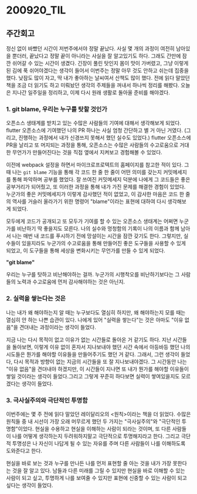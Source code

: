 200920_TIL
===

주간회고
---

정신 없이 바빴던 시간이 저번주에서야 정말 끝났다. 사실 몇 개의 과정이 여전히 남아있을 뿐더러, 끝났다고 정말 끝이 아니라는 사실을 잘 알고있기도 하다. 그래도 간만에 잠깐 쉬어갈 수 있는 시간이 생겼다. 긴장이 풀린 탓인지 몸이 맛이 가버렸고, 그냥 이렇게 된 김에 푹 쉬어야겠다는 생각이 들어서 이번주는 정말 아무 것도 안하고 쉬는데 집중을 했다. 낮잠도 많이 자고, 딱 내가 좋아하는 날씨여서 산책도 많이 했다. 전에 읽다 말았던 책을 조금 더 읽기도 하고 미뤄놨던 생각의 주제들을 꺼내서 하나씩 정리를 해봤다. 오늘은 지나간 일주일을 정리하고, 이제 다시 원래 생활로 돌아올 준비를 해야겠다.

### 1. git blame, 우리는 누구를 탓할 것인가

오픈소스 생태계를 받치고 있는 수많은 사람들의 기여에 대해서 생각해보게 되었다. flutter 오픈소스에 기여했던 나의 PR 하나는 사실 엄청 간단하고 별 거 아닌 거였다. (그리고, 진행하는 과정에서 내가 신경쓰지 못해서 했던 실수도 있었다.) flutter 오픈소스에 PR을 날리고 또 머지되는 과정을 통해, 오픈소스는 수많은 사람들의 수고로움으로 거대한 무언가가 만들어진다는 것을 직접 옆에서 지켜보고 경험해볼 수 있었다. 

이전에 webpack 설정을 하면서 마이크로프로텍트의 홈페이지를 참고한 적이 있다. 그 때 나는 `git blame` 기능을 통해 각 코드 한 줄 한 줄이 어떤 의미를 갖는지 커밋메세지를 통해 파악하며 공부를 했었다. 잘 쓰여진 커밋메세지 덕분에 나에게 그 코드들은 좋은 공부거리가 되어줬고, 또 이러한 과정을 통해 내가 가진 문제를 해결한 경험이 있었다. 누군가의 좋은 커밋메세지가 이렇게 감사했던 적이 없었고, 이 감사한 마음은 코드 한 줄의 역사를 거슬러 올라가기 위한 명령어 "blame"이라는 표현에 대하여 다시 생각해보게 되었다.

모두에게 코드가 공개되고 또 모두가 기여를 할 수 있는 오픈소스 생태계는 어쩌면 누군가를 비난하기 딱 좋을지도 모른다. 나의 실수와 멍청함의 기록이 나의 이름과 함께 남아서 나는 매번 내 코드를 푸시하기 전에 망설이는 시간을 잠깐 갖기도 한다. 그렇지만, 실수들이 있을지라도 누군가의 수고로움을 통해 만들어진 좋은 도구들을 사용할 수 있게 되었고, 이 도구들을 통해 세상을 변화시키는 무언가를 만들 수 있게 되었다. 

**"git blame"** 

우리는 누구를 탓하고 비난해야하는 걸까. 누군가의 시행착오를 비난하기보다는 그 사람들의 노력과 수고로움에 먼저 감사해야하는 것은 아닌지.

### 2. 실력을 쌓는다는 것은

나는 내가 왜 해야하는지 알 때는 누구보다도 열심히 하지만, 왜 해야하는지 모를 때는 열심히 안 하는 나쁜 습관이 있다. 나에게 있어 "실력을 쌓는다"는 것은 아마도 "이유 없음"을 견뎌내는 과정이라는 생각이 들었다. 

지금 나는 다시 목적이 없고 이유가 없는 시간들로 돌아온 거 같기도 하다. 지난 시간들을 돌아보면, 이렇게 이유 없이 혼자서 지나보내야 했던 시간 속에서 아등바등 했던 나의 시도들은 뭔가를 해야할 이유들을 만들어주기도 했던 거 같다. 그래서, 그런 생각이 들었다, 다시 목적과 방향이 없는 지금의 시간들을 또 잘 지나보내야겠다. 그 시간동안 나는  "이유 없음"을 견뎌내야 하겠지만, 이 시간들이 지나면 또 내가 뭔가를 해야할 이유들이 쌓일 것이라는 생각이 들었다.그리고 그렇게 꾸준히 하다보면 실력이 쌓여있을지도 모르겠다는 생각이 들었다.

### 3. 극사실주의와 극단적인 투명함

이번주에는 몇 주 전에 읽다 말았던 레이달리오의 <원칙>이라는 책을 더 읽었다. 수많은 원칙들 중 내 시선이 가장 오래 머무르게 했던 두 가지는 "극사실주의"와 "극단적인 투명함"이었다. 현실을 수용하고 현실을 이해하는 사람이 되라는 것이며, 또 다른 사람들이 나를 어떻게 생각하는지 두려워하지말고 극단적으로 투명해지라고 한다. 그리고 극단적 투명성은 나 자신이 나답게 될 수 있는 자유를 주며 다른 사람들이 나를 이해하도록 도와준다고 한다.

현실을 바로 보는 것과 누구를 만나든 나를 먼저 표현할 줄 아는 것을 내가 가장 못한다는 것을 잘 알고 있다. 남들과 다른 미래를 그릴 수 있지만 현실을 바로 이해할 수 있는 사람이 되고 싶고, 투명하게 나를 보여줄 수 있지만 표현에 신중할 수 있는 사람이 되고 싶다는 생각이 들었다. 
